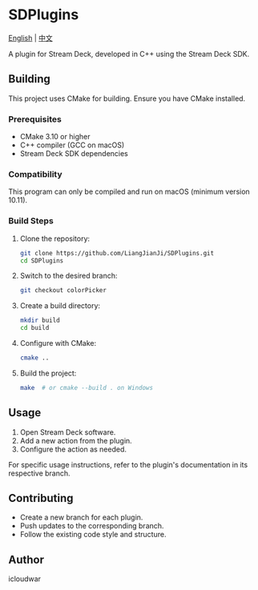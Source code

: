 # SDPlugins

[English](README.md) |  [中文](README_CN.md)

A plugin for Stream Deck, developed in C++ using the Stream Deck SDK.

## Building

This project uses CMake for building. Ensure you have CMake installed.

### Prerequisites

- CMake 3.10 or higher
- C++ compiler (GCC on macOS)
- Stream Deck SDK dependencies

### Compatibility

This program can only be compiled and run on macOS (minimum version 10.11).

### Build Steps

1. Clone the repository:

   ```bash
   git clone https://github.com/LiangJianJi/SDPlugins.git
   cd SDPlugins
   ```
2. Switch to the desired branch:

   ```bash
   git checkout colorPicker  
   ```
3. Create a build directory:

   ```bash
   mkdir build
   cd build
   ```
4. Configure with CMake:

   ```bash
   cmake ..
   ```
5. Build the project:

   ```bash
   make  # or cmake --build . on Windows
   ```

## Usage

1. Open Stream Deck software.
2. Add a new action from the plugin.
3. Configure the action as needed.

For specific usage instructions, refer to the plugin's documentation in its respective branch.

## Contributing

- Create a new branch for each plugin.
- Push updates to the corresponding branch.
- Follow the existing code style and structure.

## Author

icloudwar
